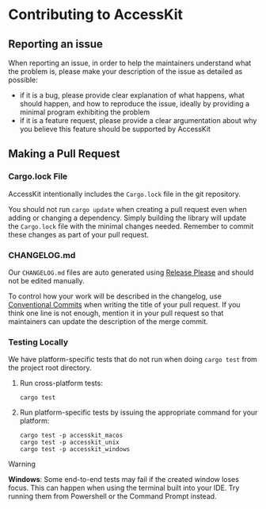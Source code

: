 # Contributing to AccessKit

## Reporting an issue

When reporting an issue, in order to help the maintainers understand what the problem is, please make your description of the issue as detailed as possible:

- if it is a bug, please provide clear explanation of what happens, what should happen, and how to reproduce the issue, ideally by providing a minimal program exhibiting the problem
- if it is a feature request, please provide a clear argumentation about why you believe this feature should be supported by AccessKit

## Making a Pull Request

### Cargo.lock File

AccessKit intentionally includes the `Cargo.lock` file in the git repository.

You should not run `cargo update` when creating a pull request even when adding or changing a dependency.
Simply building the library will update the `Cargo.lock` file with the minimal changes needed.
Remember to commit these changes as part of your pull request.

### CHANGELOG.md

Our `CHANGELOG.md` files are auto generated using [Release Please](https://github.com/googleapis/release-please) and should not be edited manually.

To control how your work will be described in the changelog, use [Conventional Commits](https://www.conventionalcommits.org/en/v1.0.0/) when writing the title of your pull request.
If you think one line is not enough, mention it in your pull request so that maintainers can update the description of the merge commit.

### Testing Locally

We have platform-specific tests that do not run when doing `cargo test` from the project root directory.

1. Run cross-platform tests:
   ``` shell
   cargo test
   ```
2. Run platform-specific tests by issuing the appropriate command for your platform:
   ``` shell
   cargo test -p accesskit_macos
   cargo test -p accesskit_unix
   cargo test -p accesskit_windows
   ```

> [!WARNING]
> **Windows**: Some end-to-end tests may fail if the created window loses focus. This can happen when using the terminal built into your IDE. Try running them from Powershell or the Command Prompt instead.
